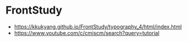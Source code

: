 # FrontStudy
- https://kkukyang.github.io/FrontStudy/typography_4/html/index.html
- https://www.youtube.com/c/cmiscm/search?query=tutorial
